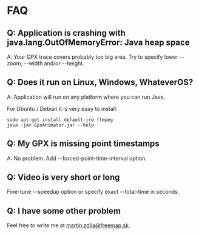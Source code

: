 FAQ
===

Q: Application is crashing with java.lang.OutOfMemoryError: Java heap space
---------------------------------------------------------------------------

A: Your GPX trace covers probably too big area. Try to specify lower --zoom, --width and/or --height.

Q: Does it run on Linux, Windows, WhateverOS?
---------------------------------------------

A: Application will run on any platform where you can run Java.

For Ubuntu / Debian it is very easy to install:
```
sudo apt-get install default-jre ffmpeg
java -jar GpxAnimator.jar --help
```

Q: My GPX is missing point timestamps
-------------------------------------

A: No problem. Add --forced-point-time-interval option.

Q: Video is very short or long
------------------------------

Fine-tune --speedup option or specify exact --total-time in seconds.

Q: I have some other problem
----------------------------

Feel free to write me at martin.zdila@freemap.sk.

